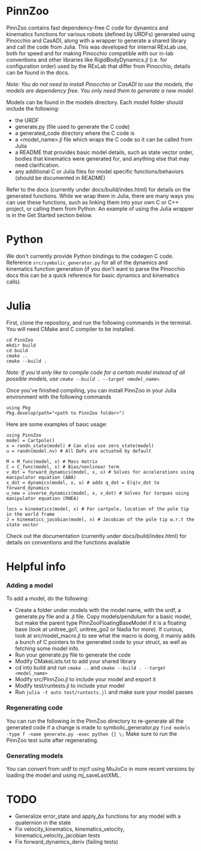 # PinnZoo

PinnZoo contains fast dependency-free C code for dynamics and kinematics functions for various robots (defined by URDFs) generated using Pinocchio and CasADI, along with a wrapper to generate a shared library and call the code from Julia. This was developed for internal RExLab use, both for speed and for making Pinocchio compatible with our in-lab conventions and other libraries like RigidBodyDynamics.jl (i.e. for configuration order) used by the RExLab that differ from Pinocchio, details can be found in the docs.

*Note: You do not need to install Pinocchio or CasADI to use the models, the models are dependency free. You only need them to generate a new model.*

Models can be found in the models directory. Each model folder should include the following:
- the URDF
- generate.py (file used to generate the C code)
- a generated_code directory where the C code is
- a <model_name>.jl file which wraps the C code so it can be called from Julia
- a README that provides basic model details, such as state vector order, bodies that kinematics were generated for, and anything else that may need clarification.
- any additional C or Julia files for model specific functions/behaviors (should be documented in README)

Refer to the docs (currently under docs/build/index.html) for details on the generated functions. While we wrap them in Julia, there are many ways you can use these functions, such as linking them into your own C or C++ project, or calling them from Python. An example of using the Julia wrapper is in the Get Started section below.

# Python
We don't currently provide Python bindings to the codegen C code. Reference `src/symbolic_generator.py` for all of the dynamics and kinematics function generation (if you don't want to parse the Pinocchio docs this can be a quick reference for basic dynamics and kinematics calls). 

# Julia
First, clone the repository, and run the following commands in the terminal. You will need CMake and C compiler to be installed.
```
cd PinnZoo
mkdir build
cd build
cmake ..
cmake --build .
```

*Note: If you'd only like to compile code for a certain model instead of all possible models, use `cmake --build . --target <model_name>`.*

Once you've finished compiling, you can install PinnZoo in your Julia environment with the following commands
```
using Pkg
Pkg.develop(path="<path to PinnZoo folder>")
```

Here are some examples of basic usage:
```
using PinnZoo
model = Cartpole()
x = randn_state(model) # Can also use zero_state(model)
u = randn(model.nv) # All DoFs are actuated by default

M = M_func(model, x) # Mass matrix
C = C_func(model, x) # Bias/nonlinear term
v_dot = forward_dynamics(model, x, u) # Solves for accelerations using manipulator equation (ABA)
x_dot = dynamics(model, x, u) # adds q_dot = E(q)v_dot to forward_dynamics
u_new = inverse_dynamics(model, x, v_dot) # Solves for torques using manipulator equation (RNEA)

locs = kinematics(model, x) # For cartpole, location of the pole tip in the world frame
J = kinematics_jacobian(model, x) # Jacobian of the pole tip w.r.t the state vector
```
Check out the documentation (currently under docs/build/index.html) for details on conventions and the functions available

# Helpful info

### Adding a model
To add a model, do the following:
- Create a folder under models with the model name, with the urdf, a generate.py file and a <name>.jl file. Copy models/pendulum for a basic model,
  but make the parent type PinnZooFloatingBaseModel if it is a floating base (look at unitree_go1, unitree_go2 or Nadia for more). If curious, look at src/model_macro.jl to see what the macro is doing, it mainly adds a bunch of C pointers to the generated code to your struct, as well as
  fetching some model info.
- Run your generate.py file to generate the code
- Modify CMakeLists.txt to add your shared library
- cd into build and run `cmake ..` and `cmake --build . --target <model_name>`
- Modify src/PinnZoo.jl to include your model and export it
- Modify test/runtests.jl to include your model
- Run `julia -t auto test/runtests.jl` and make sure your model passes

### Regenerating code
You can run the following in the PinnZoo directory to re-generate all the generated code if a change is made to symbolic_generator.py
`find models -type f -name generate.py -exec python {} \;`
Make sure to run the PinnZoo test suite after regenerating.

### Generating models
You can convert from urdf to mjcf using MuJoCo in more recent versions by loading the model and using mj_saveLastXML.

# TODO
- Generalize error_state and apply_Δx functions for any model with a quaternion in the state
- Fix velocity_kinematics, kinematics_velocity, kinematics_velocity_jacobian tests
- Fix forward_dynamics_deriv (failing tests)
